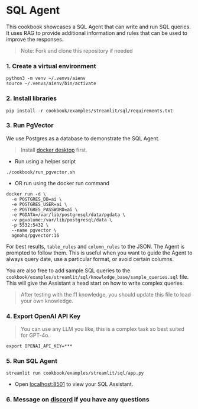 # SQL Agent

This cookbook showcases a SQL Agent that can write and run SQL queries.
It uses RAG to provide additional information and rules that can be used to improve the responses.

> Note: Fork and clone this repository if needed

### 1. Create a virtual environment

```shell
python3 -m venv ~/.venvs/aienv
source ~/.venvs/aienv/bin/activate
```

### 2. Install libraries

```shell
pip install -r cookbook/examples/streamlit/sql/requirements.txt
```

### 3. Run PgVector

We use Postgres as a database to demonstrate the SQL Agent.

> Install [docker desktop](https://docs.docker.com/desktop/install/mac-install/) first.

- Run using a helper script

```shell
./cookbook/run_pgvector.sh
```

- OR run using the docker run command

```shell
docker run -d \
  -e POSTGRES_DB=ai \
  -e POSTGRES_USER=ai \
  -e POSTGRES_PASSWORD=ai \
  -e PGDATA=/var/lib/postgresql/data/pgdata \
  -v pgvolume:/var/lib/postgresql/data \
  -p 5532:5432 \
  --name pgvector \
  agnohq/pgvector:16
```



For best results, `table_rules` and `column_rules` to the JSON. The Agent is prompted to follow them.
This is useful when you want to guide the Agent  to always query date, use a particular format, or avoid certain columns.

You are also free to add sample SQL queries to the `cookbook/examples/streamlit/sql/knowledge_base/sample_queries.sql` file.
This will give the Assistant a head start on how to write complex queries.

> After testing with the f1 knowledge, you should update this file to load your own knowledge.

### 4. Export OpenAI API Key

> You can use any LLM you like, this is a complex task so best suited for GPT-4o.

```shell
export OPENAI_API_KEY=***
```

### 5. Run SQL Agent

```shell
streamlit run cookbook/examples/streamlit/sql/app.py
```

- Open [localhost:8501](http://localhost:8501) to view your SQL Assistant.

### 6. Message on [discord](https://discord.gg/4MtYHHrgA8) if you have any questions

